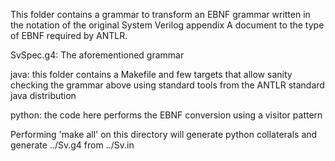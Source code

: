 This folder contains a grammar to transform an EBNF grammar 
written in the notation of the original System Verilog 
appendix A document to the type of EBNF required by ANTLR.

  SvSpec.g4: The aforementioned grammar 

  java: this folder contains a Makefile and few targets
        that allow sanity checking the grammar above using standard
        tools from the ANTLR standard java distribution

  python: the code here performs the EBNF conversion using a
          visitor pattern


Performing 'make all' on this directory will generate python
collaterals and generate ../Sv.g4 from ../Sv.in

